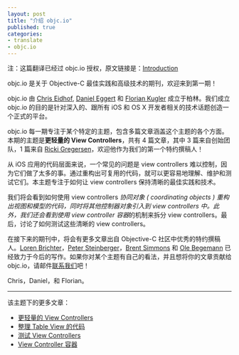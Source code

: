 ```yaml
---
layout: post
title: "介绍 objc.io"
published: true
categories:
- translate
- objc.io
---
```


<p id="state">注：这篇翻译已经过 objc.io 授权，原文链接是：<a href="http://www.objc.io/issue-1/introduction.html" title="Introduction">Introduction</a></p>

objc.io 是关于 Objective-C 最佳实践和高级技术的期刊，欢迎来到第一期！

objc.io 由 [Chris Eidhof][1], [Daniel Eggert][2] 和 [Florian Kugler][3] 成立于柏林。我们成立 objc.io 的目的是针对深入的、跟所有 iOS 和 OS X 开发者相关的技术话题创造一个正式的平台。

objc.io 每一期专注于某个特定的主题，包含多篇文章涵盖这个主题的各个方面。本期的主题是**更轻量的 View Controllers**，共有 4 篇文章，其中 3 篇来自创始团队，1 篇来自 [Ricki Gregersen][4]，欢迎他作为我们的第一个特约撰稿人！

从 iOS 应用的代码层面来说，一个常见的问题是 view controllers 难以控制，因为它们做了太多的事。通过重构出可复用的代码，就可以更容易地理解、维护和测试它们。本主题专注于如何让 view controllers 保持清晰的最佳实践和技术。

我们将会看到如何使用 view controllers *协同对象 ( coordinating objects ) *重构出视图和模型的代码，同时将其他控制器对象引入到 view controllers 中。此外，我们还会看到使用* view controller 容器*的机制来拆分 view controllers。最后，讨论了如何测试这些清晰的 view controllers。

在接下来的期刊中，将会有更多文章出自 Objective-C 社区中优秀的特约撰稿人。[Loren Brichter][5]，[Peter Steinberger][6]，[Brent Simmons][7] 和 [Ole Begemann][8] 已经致力于今后的写作。如果你对某个主题有自己的看法，并且想将你的文章贡献给 objc.io，请邮件[联系我们][9]吧！

Chris，Daniel，和 Florian。

------

该主题下的更多文章：

- [更轻量的 View Controllers][10]
- [整理 Table View 的代码][11]
- [测试 View Controllers][12]
- [View Controller 容器][13]

[1]: https://twitter.com/chriseidhof
[2]: https://twitter.com/danielboedewadt
[3]: https://twitter.com/floriankugler
[4]: https://twitter.com/rickigregersen
[5]: https://twitter.com/lorenb
[6]: https://twitter.com/steipete
[7]: https://twitter.com/brentsimmons
[8]: https://twitter.com/olebegemann
[9]: mailto:mail@objc.io
[10]: http://www.objc.io/issue-1/lighter-view-controllers.html
[11]: http://www.objc.io/issue-1/table-views.html
[12]: http://www.objc.io/issue-1/testing-view-controllers.html
[13]: http://www.objc.io/issue-1/containment-view-controller.html
